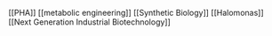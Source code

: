[[PHA]]
[[metabolic engineering]]
[[Synthetic Biology]]
[[Halomonas]]
[[Next Generation Industrial Biotechnology]]

